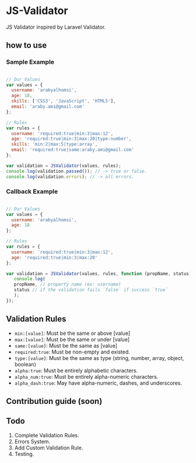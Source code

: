 # JS-Validator
JS Validator inspired by Laravel Validator.

## how to use

### Sample Example
``` js

// Our Values
var values = {
  username: 'arabyalhomsi',
  age: 18,
  skills: ['CSS3', 'JavaScript', 'HTML5'],
  email: 'araby.ami@gmail.com'
};

// Rules
var rules = {
  username: 'required:true|min:3|max:12',
  age: 'required:true|min:3|max:20|type:number',
  skills: 'min:2|max:5|type:array',
  email: 'required:true|same:araby.ami@gmail.com'
};

var validation = JSValidator(values, rules);
console.log(validation.passed()); // -> true or false.
console.log(validation.errors); // -> all errors.
```

### Callback Example

```js

// Our Values
var values = {
  username: 'arabyalhomsi',
  age: 18
};

// Rules
var rules = {
  username: 'required:true|min:3|max:12',
  age: 'required:true|min:3|max:20'
};

var validation = JSValidator(values, rules, function (propName, status) {
   console.log(
   propName, // property name (ex: username)
   status // if the validation fails `false` if success `true`
   );
});

```

## Validation Rules
- <code>min:[value]</code>: Must be the same or above [value]
- <code>max:[value]</code>: Must be the same or under [value]
- <code>same:[value]</code>: Must be the same as [value]
- <code>required:true</code>: Must be non-empty and existed.
- <code>type:[value]</code>: Must be the same as type (string, number, array, object, boolean)
- <code>alpha:true</code>: Must be entirely alphabetic characters.
- <code>alpha_num:true</code>: Must be entirely alpha-numeric characters.
- <code>alpha_dash:true</code>: May have alpha-numeric, dashes, and underscores.

## Contribution guide (soon)

## Todo
1. Complete Validation Rules.
2. Errors System.
3. Add Custom Validation Rule.
4. Testing.
